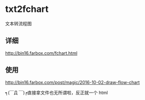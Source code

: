# txt2fchart
文本转流程图


## 详细
<http://bin16.farbox.com/fchart.html>

## 使用
<http://bin16.farbox.com/post/magic/2016-10-02-draw-flow-chart>

┑(￣Д ￣)┍直接拿文件也无所谓啦，反正就一个 html
